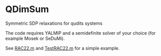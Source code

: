 # QDimSum

Symmetric SDP relaxations for qudits systems

The code requires YALMIP and a semidefinite solver of your choice (for example Mosek or SeDuMi).

See [RAC22.m](https://github.com/denisrosset/qdimsum/blob/master/RAC22.m) and [TestRAC22.m](https://github.com/denisrosset/qdimsum/blob/master/TestRAC22.m) for a simple example.
